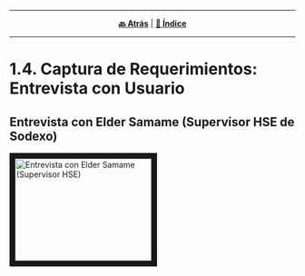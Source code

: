 <hr>
<div align="center">
 
[**🔙 Atrás**](../1.3/1.3.md) | [**📜 Índice**](../../README.md)

</div>
<hr>

# 1.4. Captura de Requerimientos: Entrevista con Usuario

## Entrevista con Elder Samame (Supervisor HSE de Sodexo)

<a href="http://www.youtube.com/watch?feature=player_embedded&v=ICjY4WoXBr8" target="_blank"><img src="http://img.youtube.com/vi/ICjY4WoXBr8/0.jpg" 
alt="Entrevista con Elder Samame (Supervisor HSE)" width="240" height="180" border="10" /></a>